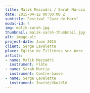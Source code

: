 ```yaml
---
title: Malik Mezzadri / Sarah Murcia
date: 2015-04-12 00:00:00 Z
subtitle: Festival "Jazz de Mars"
modal-id: 4
img: malik-sarah.jpg
thumbnail: malik-sarah-thumbnail.jpg
alt: image-alt
project-date: June 2015
client: Serge Lavalette
place: Église de Tillières sur Avre
artists:
- name: Malik Mezzadri
  instrument: Flûte
- name: Sarah Murcia
  instrument: Contre-basse
- name: Serge Lavalette
  instrument: Invité/Ukulélé
---
```


